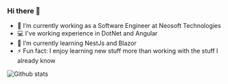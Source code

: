 ### Hi there 👋

<!--
**apoorv-neosofttech/apoorv-neosofttech** is a ✨ _special_ ✨ repository because its `README.md` (this file) appears on your GitHub profile.

Here are some ideas to get you started:
-->

- 🔭 I’m currently working as a Software Engineer at Neosoft Technologies
- :computer: I've working experience in DotNet and Angular
- 🌱 I’m currently learning NestJs and Blazor
- ⚡ Fun fact: I enjoy learning new stuff more than working with the stuff I already know

![Github stats](https://github-readme-stats.vercel.app/api?username=apoorv-neosofttech&count_private=true)

